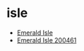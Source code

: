 # isle

 * [Emerald Isle](../../index/e/emerald-isle-200461.json)
 * [Emerald Isle 200461](../../index/e/emerald-isle-200461.json)
